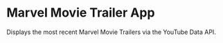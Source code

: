 # Marvel Movie Trailer App

Displays the most recent Marvel Movie Trailers via the YouTube Data API.
